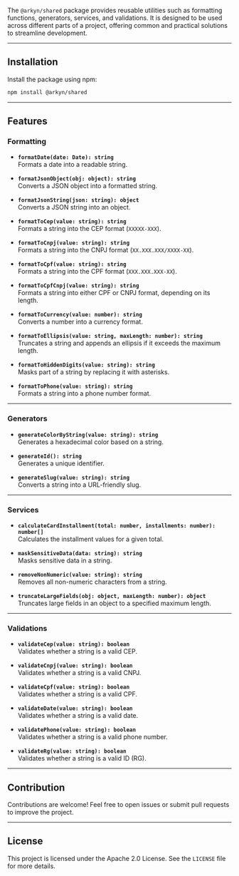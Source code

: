 The `@arkyn/shared` package provides reusable utilities such as formatting functions, generators, services, and validations. It is designed to be used across different parts of a project, offering common and practical solutions to streamline development.

---

## Installation

Install the package using npm:

```bash
npm install @arkyn/shared
```

---

## Features

### Formatting

- **`formatDate(date: Date): string`**  
  Formats a date into a readable string.

- **`formatJsonObject(obj: object): string`**  
  Converts a JSON object into a formatted string.

- **`formatJsonString(json: string): object`**  
  Converts a JSON string into an object.

- **`formatToCep(value: string): string`**  
  Formats a string into the CEP format (`XXXXX-XXX`).

- **`formatToCnpj(value: string): string`**  
  Formats a string into the CNPJ format (`XX.XXX.XXX/XXXX-XX`).

- **`formatToCpf(value: string): string`**  
  Formats a string into the CPF format (`XXX.XXX.XXX-XX`).

- **`formatToCpfCnpj(value: string): string`**  
  Formats a string into either CPF or CNPJ format, depending on its length.

- **`formatToCurrency(value: number): string`**  
  Converts a number into a currency format.

- **`formatToEllipsis(value: string, maxLength: number): string`**  
  Truncates a string and appends an ellipsis if it exceeds the maximum length.

- **`formatToHiddenDigits(value: string): string`**  
  Masks part of a string by replacing it with asterisks.

- **`formatToPhone(value: string): string`**  
  Formats a string into a phone number format.

---

### Generators

- **`generateColorByString(value: string): string`**  
  Generates a hexadecimal color based on a string.

- **`generateId(): string`**  
  Generates a unique identifier.

- **`generateSlug(value: string): string`**  
  Converts a string into a URL-friendly slug.

---

### Services

- **`calculateCardInstallment(total: number, installments: number): number[]`**  
  Calculates the installment values for a given total.

- **`maskSensitiveData(data: string): string`**  
  Masks sensitive data in a string.

- **`removeNonNumeric(value: string): string`**  
  Removes all non-numeric characters from a string.

- **`truncateLargeFields(obj: object, maxLength: number): object`**  
  Truncates large fields in an object to a specified maximum length.

---

### Validations

- **`validateCep(value: string): boolean`**  
  Validates whether a string is a valid CEP.

- **`validateCnpj(value: string): boolean`**  
  Validates whether a string is a valid CNPJ.

- **`validateCpf(value: string): boolean`**  
  Validates whether a string is a valid CPF.

- **`validateDate(value: string): boolean`**  
  Validates whether a string is a valid date.

- **`validatePhone(value: string): boolean`**  
  Validates whether a string is a valid phone number.

- **`validateRg(value: string): boolean`**  
  Validates whether a string is a valid ID (RG).

---

## Contribution

Contributions are welcome! Feel free to open issues or submit pull requests to improve the project.

---

## License

This project is licensed under the Apache 2.0 License. See the `LICENSE` file for more details.
